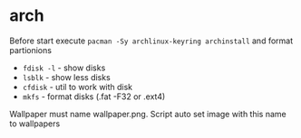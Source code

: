 # arch

Before start execute `pacman -Sy archlinux-keyring archinstall` and format partionions

- `fdisk -l` - show disks
- `lsblk` - show less disks
- `cfdisk` - util to work with disk
- `mkfs` - format disks (.fat -F32 or .ext4)

Wallpaper must name wallpaper.png. Script auto set image with this name to wallpapers

